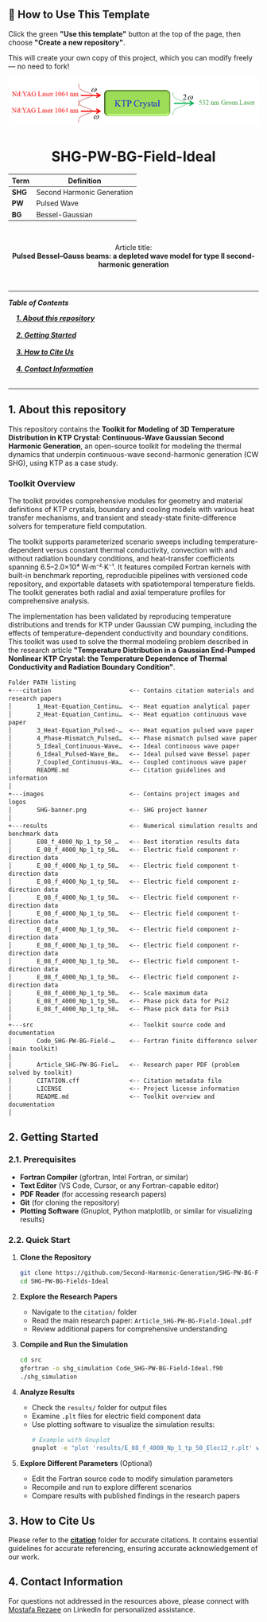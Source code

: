 ## 🧰 How to Use This Template    

Click the green **"Use this template"** button at the top of the page, then choose **"Create a new repository"**.   

This will create your own copy of this project, which you can modify freely — no need to fork!   

 
<p align="center">
  <img src="./images/SHG-banner.png" alt="SHG Logo">
</p>


<h1 align="center">SHG-PW-BG-Field-Ideal</h1>

<div align="center">

| **Term** | **Definition** |
|----------|----------------|
| **SHG** | Second Harmonic Generation |
| **PW** | Pulsed Wave |
| **BG** | Bessel-Gaussian |
</div>

&nbsp;

<div align="center">

Article title:       
**Pulsed Bessel–Gauss beams: a depleted wave model for type II second-harmonic generation**
</div>

&nbsp;

---

***Table of Contents***

<div>
  &nbsp;&nbsp;&nbsp;&nbsp;<a href="#1-about-this-repository"><i><b>1. About this repository</b></i></a>
</div>
&nbsp;

<div>
  &nbsp;&nbsp;&nbsp;&nbsp;<a href="#2-getting-started"><i><b>2. Getting Started</b></i></a>
</div>
&nbsp;

<div>
  &nbsp;&nbsp;&nbsp;&nbsp;<a href="#3-how-to-cite-us"><i><b>3. How to Cite Us</b></i></a>
</div>
&nbsp;


<div>
  &nbsp;&nbsp;&nbsp;&nbsp;<a href="#4-contact-information"><i><b>4. Contact Information</b></i></a>
</div>
&nbsp;

---    

## 1. About this repository

This repository contains the **Toolkit for Modeling of 3D Temperature Distribution in KTP Crystal: Continuous-Wave Gaussian Second Harmonic Generation**, an open-source toolkit for modeling the thermal dynamics that underpin continuous-wave second-harmonic generation (CW SHG), using KTP as a case study.

### Toolkit Overview

The toolkit provides comprehensive modules for geometry and material definitions of KTP crystals, boundary and cooling models with various heat transfer mechanisms, and transient and steady-state finite-difference solvers for temperature field computation.

The toolkit supports parameterized scenario sweeps including temperature-dependent versus constant thermal conductivity, convection with and without radiation boundary conditions, and heat-transfer coefficients spanning 6.5–2.0×10⁴ W·m⁻²·K⁻¹. It features compiled Fortran kernels with built-in benchmark reporting, reproducible pipelines with versioned code repository, and exportable datasets with spatiotemporal temperature fields. The toolkit generates both radial and axial temperature profiles for comprehensive analysis.

The implementation has been validated by reproducing temperature distributions and trends for KTP under Gaussian CW pumping, including the effects of temperature-dependent conductivity and boundary conditions. This toolkit was used to solve the thermal modeling problem described in the research article **"Temperature Distribution in a Gaussian End-Pumped Nonlinear KTP Crystal: the Temperature Dependence of Thermal Conductivity and Radiation Boundary Condition"**.  


```
Folder PATH listing
+---citation                      <-- Contains citation materials and research papers
│       1_Heat-Equation_Continu…  <-- Heat equation analytical paper
│       2_Heat-Equation_Continu…  <-- Heat equation continuous wave paper
│       3_Heat-Equation_Pulsed-…  <-- Heat equation pulsed wave paper
│       4_Phase-Mismatch_Pulsed…  <-- Phase mismatch pulsed wave paper
│       5_Ideal_Continuous-Wave…  <-- Ideal continuous wave paper
│       6_Ideal_Pulsed-Wave_Be…   <-- Ideal pulsed wave Bessel paper
│       7_Coupled_Continuous-Wa…  <-- Coupled continuous wave paper
│       README.md                 <-- Citation guidelines and information
│
+---images                        <-- Contains project images and logos
│       SHG-banner.png            <-- SHG project banner
│
+---results                       <-- Numerical simulation results and benchmark data
│       E08_f_4000_Np_1_tp_50_…   <-- Best iteration results data
│       E_08_f_4000_Np_1_tp_50…   <-- Electric field component r-direction data
│       E_08_f_4000_Np_1_tp_50…   <-- Electric field component t-direction data
│       E_08_f_4000_Np_1_tp_50…   <-- Electric field component z-direction data
│       E_08_f_4000_Np_1_tp_50…   <-- Electric field component r-direction data
│       E_08_f_4000_Np_1_tp_50…   <-- Electric field component t-direction data
│       E_08_f_4000_Np_1_tp_50…   <-- Electric field component z-direction data
│       E_08_f_4000_Np_1_tp_50…   <-- Electric field component r-direction data
│       E_08_f_4000_Np_1_tp_50…   <-- Electric field component t-direction data
│       E_08_f_4000_Np_1_tp_50…   <-- Electric field component z-direction data
│       E_08_f_4000_Np_1_tp_50…   <-- Scale maximum data
│       E_08_f_4000_Np_1_tp_50…   <-- Phase pick data for Psi2
│       E_08_f_4000_Np_1_tp_50…   <-- Phase pick data for Psi3
│
+---src                           <-- Toolkit source code and documentation
│       Code_SHG-PW-BG-Field-…    <-- Fortran finite difference solver (main toolkit)
│
│       Article_SHG-PW-BG-Fiel…   <-- Research paper PDF (problem solved by toolkit)
│       CITATION.cff              <-- Citation metadata file
│       LICENSE                   <-- Project license information
│       README.md                 <-- Toolkit overview and documentation
│
```

## 2. Getting Started

### 2.1. Prerequisites
- **Fortran Compiler** (gfortran, Intel Fortran, or similar)
- **Text Editor** (VS Code, Cursor, or any Fortran-capable editor)
- **PDF Reader** (for accessing research papers)
- **Git** (for cloning the repository)
- **Plotting Software** (Gnuplot, Python matplotlib, or similar for visualizing results)

### 2.2. Quick Start

1. **Clone the Repository**
   ```bash
   git clone https://github.com/Second-Harmonic-Generation/SHG-PW-BG-Fields-Ideal.git
   cd SHG-PW-BG-Fields-Ideal
   ```

2. **Explore the Research Papers**
   - Navigate to the `citation/` folder
   - Read the main research paper: `Article_SHG-PW-BG-Field-Ideal.pdf`
   - Review additional papers for comprehensive understanding

3. **Compile and Run the Simulation**
   ```bash
   cd src
   gfortran -o shg_simulation Code_SHG-PW-BG-Field-Ideal.f90
   ./shg_simulation
   ```

4. **Analyze Results**
   - Check the `results/` folder for output files
   - Examine `.plt` files for electric field component data
   - Use plotting software to visualize the simulation results:
     ```bash
     # Example with Gnuplot
     gnuplot -e "plot 'results/E_08_f_4000_Np_1_tp_50_Elec12_r.plt' with lines"
     ```

5. **Explore Different Parameters** (Optional)
   - Edit the Fortran source code to modify simulation parameters
   - Recompile and run to explore different scenarios
   - Compare results with published findings in the research papers



## 3. How to Cite Us
Please refer to the [**citation**](./citation/) folder for accurate citations. It contains essential guidelines for accurate referencing, ensuring accurate acknowledgement of our work.


  
## 4. Contact Information

For questions not addressed in the resources above, please connect with [Mostafa Rezaee](https://www.linkedin.com/in/mostafa-rezaee/) on LinkedIn for personalized assistance.
